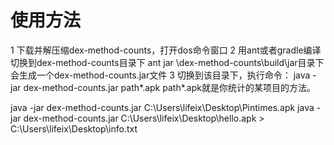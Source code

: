 # 使用方法
1 下载并解压缩dex-method-counts，打开dos命令窗口
2 用ant或者gradle编译
切换到dex-method-counts目录下  ant  jar
\dex-method-counts\build\jar目录下会生成一个dex-method-counts.jar文件
3 切换到该目录下，执行命令： java -jar dex-method-counts.jar  path\*.apk
path\*.apk就是你统计的某项目的方法。

 java -jar dex-method-counts.jar  C:\Users\lifeix\Desktop\Pintimes.apk 
 java -jar dex-method-counts.jar  C:\Users\lifeix\Desktop\hello.apk > C:\Users\lifeix\Desktop\info.txt
 